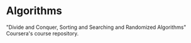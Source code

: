 # Algorithms
"Divide and Conquer, Sorting and Searching and Randomized Algorithms" Coursera's course repository.
